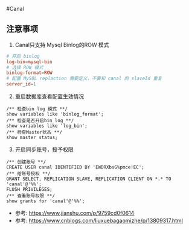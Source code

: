#Canal

## 注意事项
1. Canal只支持 Mysql Binlog的ROW 模式
```conf
# 开启 binlog
log-bin=mysql-bin
# 选择 ROW 模式
binlog-format=ROW
# 配置 MySQL replaction 需要定义，不要和 canal 的 slaveId 重复
server_id=1 
```
2. 重启数据库查看配置生效情况
```
/** 检查bin log 模式 **/
show variables like 'binlog_format';
/** 检查是否开启bin log **/
show variables like 'log_bin';
/** 检查Master状态 **/
show master status;
```
3. 开启同步账号，授予权限
```
/** 创建账号 **/
CREATE USER canal IDENTIFIED BY 'EWDRXbsG%pmce!EC';
/** 给账号授权 **/
GRANT SELECT, REPLICATION SLAVE, REPLICATION CLIENT ON *.* TO 'canal'@'%%';
FLUSH PRIVILEGES;
/** 查看账号权限 **/
show grants for 'canal'@'%%';
```

- 参考: https://www.jianshu.com/p/9759cd0f0614
- 参考: https://www.cnblogs.com/liuxuebagaomizhe/p/13809317.html